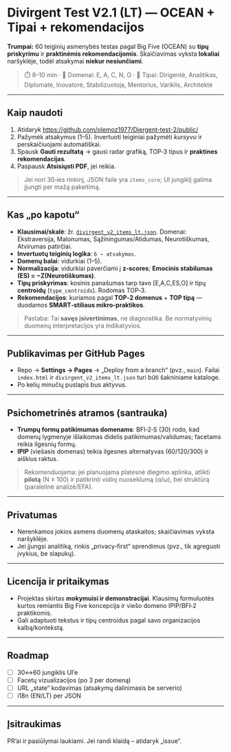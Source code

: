 
# Divirgent Test V2.1 (LT) — OCEAN + Tipai + rekomendacijos

**Trumpai:** 60 teiginių asmenybės testas pagal Big Five (OCEAN) su **tipų priskyrimu** ir **praktinėmis rekomendacijomis**. Skaičiavimas vyksta **lokaliai** naršyklėje, todėl atsakymai **niekur nesiunčiami**.

> ⏱️ 8–10 min · 🧭 Domenai: E, A, C, N, O · 🧠 Tipai: Dirigentė, Analitikas, Diplomatė, Inovatorė, Stabilizuotoja, Mentorius, Variklis, Architektė

---

## Kaip naudoti

1. Atidaryk https://github.com/olemoz1977/Diergent-test-2/public/
2. Pažymėk atsakymus (1–5). Invertuoti teiginiai pažymėti *kursyvu* ir perskaičiuojami automatiškai.
3. Spausk **Gauti rezultatą** → gausi radar grafiką, TOP‑3 tipus ir **praktines rekomendacijas**.
4. Paspausk **Atsisiųsti PDF**, jei reikia.

> Jei nori 30‑ies rinkinį, JSON faile yra `items_core`; UI jungiklį galima įjungti per mažą pakeitimą.

---

## Kas „po kapotu“

- **Klausimai/skalė**: žr. [`divirgent_v2_items_lt.json`](divirgent_v2_items_lt.json). Domenai: Ekstraversija, Malonumas, Sąžiningumas/Atidumas, Neurotiškumas, Atvirumas patirčiai.
- **Invertuotų teiginių logika**: `6 − atsakymas`.
- **Domenų balai**: vidurkiai (1–5). 
- **Normalizacija**: vidurkiai paverčiami į **z‑scores**; **Emocinis stabilumas (ES) = −Z(Neurotiškumas)**.
- **Tipų priskyrimas**: kosinis panašumas tarp tavo [E,A,C,ES,O] ir tipų **centroidų** (`type_centroids`). Rodomas TOP‑3.
- **Rekomendacijos**: kuriamos pagal **TOP‑2 domenus** + **TOP tipą** — duodamos **SMART‑stiliaus mikro‑praktikos**.

> Pastaba: Tai **savęs įsivertinimas**, ne diagnostika. Be normatyvinių duomenų interpretacijos yra indikatyvios.

---

## Publikavimas per GitHub Pages

- Repo → **Settings → Pages** → „Deploy from a branch“ (pvz., `main`). Failai `index.html` ir `divirgent_v2_items_lt.json` turi būti šakniniame kataloge.
- Po kelių minučių puslapis bus aktyvus.

---

## Psichometrinės atramos (santrauka)

- **Trumpų formų patikimumas domenams**: BFI‑2‑S (30) rodo, kad domenų lygmenyje išlaikomas didelis patikimumas/validumas; facetams reikia ilgesnių formų. 
- **IPIP** (viešasis domenas) teikia ilgesnes alternatyvas (60/120/300) ir aiškius raktus.

> Rekomenduojama: jei planuojama platesnė diegimo aplinka, atlikti **pilotą** (N ≥ 100) ir patikrinti vidinį nuoseklumą (α/ω), bei struktūrą (paralelinė analizė/EFA).

---

## Privatumas

- Nerenkamos jokios asmens duomenų ataskaitos; skaičiavimas vyksta naršyklėje.
- Jei įjungsi analitiką, rinkis „privacy‑first“ sprendimus (pvz., tik agreguoti įvykius, be slapukų).

---

## Licencija ir pritaikymas

- Projektas skirtas **mokymuisi ir demonstracijai**. Klausimų formuluotės kurtos remiantis Big Five koncepcija ir viešo domeno IPIP/BFI‑2 praktikomis.
- Gali adaptuoti tekstus ir tipų centroidus pagal savo organizacijos kalbą/kontekstą.

---

## Roadmap

- [ ] 30↔60 jungiklis UI’e
- [ ] Facetų vizualizacijos (po 3 per domeną)
- [ ] URL „state“ kodavimas (atsakymų dalinimasis be serverio)
- [ ] i18n (EN/LT) per JSON

---

## Įsitraukimas

PR’ai ir pasiūlymai laukiami. Jei randi klaidą – atidaryk „issue“.
